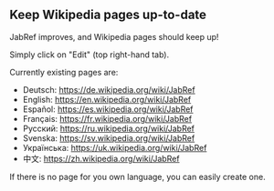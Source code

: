 ## Keep Wikipedia pages up-to-date

JabRef improves, and Wikipedia pages should keep up!

Simply click on "Edit" (top right-hand tab).

Currently existing pages are:
- Deutsch: https://de.wikipedia.org/wiki/JabRef
- English: https://en.wikipedia.org/wiki/JabRef
- Español: https://es.wikipedia.org/wiki/JabRef
- Français: https://fr.wikipedia.org/wiki/JabRef
- Русский: https://ru.wikipedia.org/wiki/JabRef
- Svenska: https://sv.wikipedia.org/wiki/JabRef
- Українська: https://uk.wikipedia.org/wiki/JabRef
- 中文: https://zh.wikipedia.org/wiki/JabRef

If there is no page for you own language, you can easily create one.
